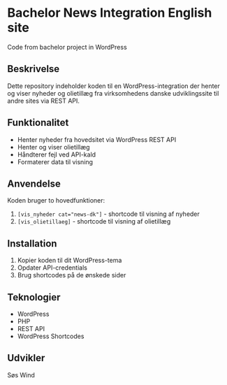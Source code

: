 # Bachelor News Integration English site
Code from bachelor project in WordPress

## Beskrivelse
Dette repository indeholder koden til en WordPress-integration der henter og viser nyheder og olietillæg fra virksomhedens danske udviklingssite til andre sites via REST API.

## Funktionalitet
- Henter nyheder fra hovedsitet via WordPress REST API
- Henter og viser olietillæg
- Håndterer fejl ved API-kald
- Formaterer data til visning

## Anvendelse
Koden bruger to hovedfunktioner:
1. `[vis_nyheder cat="news-dk"]` - shortcode til visning af nyheder
2. `[vis_olietillaeg]` - shortcode til visning af olietillæg

## Installation
1. Kopier koden til dit WordPress-tema
2. Opdater API-credentials
3. Brug shortcodes på de ønskede sider

## Teknologier
- WordPress
- PHP
- REST API
- WordPress Shortcodes

## Udvikler
Søs Wind
